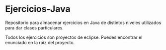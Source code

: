 # Ejercicios-Java
 Repositorio para almacenar ejercicios en Java de distintos niveles utilizados para dar clases particulares.
 
Todos los ejercicios son proyectos de eclipse. Puedes encontrar el enunciado en la raíz del proyecto.
